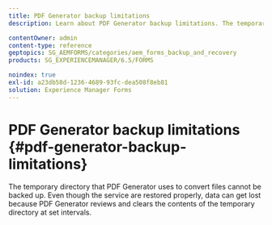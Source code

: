 ```yaml
---
title: PDF Generator backup limitations
description: Learn about PDF Generator backup limitations. The temporary directory that PDF Generator uses cannot be backed up as it clears the contents at set intervals.

contentOwner: admin
content-type: reference
geptopics: SG_AEMFORMS/categories/aem_forms_backup_and_recovery
products: SG_EXPERIENCEMANAGER/6.5/FORMS

noindex: true
exl-id: a23db58d-1236-4689-93fc-dea508f8eb81
solution: Experience Manager Forms
---
```

# PDF Generator backup limitations {#pdf-generator-backup-limitations}

The temporary directory that PDF Generator uses to convert files cannot be backed up. Even though the service are restored properly, data can get lost because PDF Generator reviews and clears the contents of the temporary directory at set intervals.
